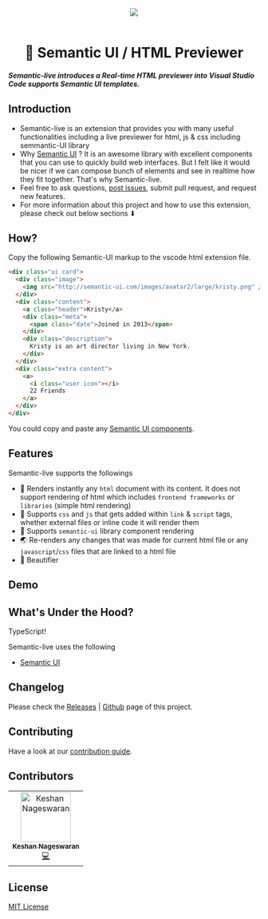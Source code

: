 <div align="center">
<img src="https://i.ibb.co/BC6wx72/banner.png" />
<br />
</div>

<br />
<h1 align="center">📝 Semantic UI / HTML Previewer
</h1>

##### Semantic-live introduces a Real-time HTML previewer into Visual Studio Code supports Semantic UI templates.

## Introduction

- Semantic-live is an extension that provides you with many useful functionalities including a live previewer for html, js & css including semmantic-UI library
- Why [Semantic UI](http://semantic-ui.com) ? It is an awesome library with excellent components that you can use to quickly
  build web interfaces. But I felt like it would be nicer if we can compose bunch of elements and see in realtime how they
  fit together. That's why Semantic-live.
- Feel free to ask questions, [post issues](https://github.com/keshann93/semantic-live/issues), submit pull request, and request new features.
- For more information about this project and how to use this extension, please check out below sections ⬇︎

## How?

Copy the following Semantic-UI markup to the vscode html extension file.

```html
<div class="ui card">
  <div class="image">
    <img src="http://semantic-ui.com/images/avatar2/large/kristy.png" />
  </div>
  <div class="content">
    <a class="header">Kristy</a>
    <div class="meta">
      <span class="date">Joined in 2013</span>
    </div>
    <div class="description">
      Kristy is an art director living in New York.
    </div>
  </div>
  <div class="extra content">
    <a>
      <i class="user icon"></i>
      22 Friends
    </a>
  </div>
</div>
```

You could copy and paste any [Semantic UI components](http://semantic-ui.com/elements/button.html).

## Features

Semantic-live supports the followings

- 💅 Renders instantly any `html` document with its content. It does not support rendering of html which includes `frontend frameworks` or `libraries` (simple html rendering)
- 🎨 Supports `css` and `js` that gets added within `link` & `script` tags, whether external files or inline code it will render them
- 🌈 Supports `semantic-ui` library component rendering
- 🌏 Re-renders any changes that was made for current html file or any `javascript`/`css` files that are linked to a html file
- 🌟 Beautifier

## Demo

## What's Under the Hood?

TypeScript!

Semantic-live uses the following

- [Semantic UI](http://semantic-ui.com)

## Changelog

Please check the [Releases](./CHANGELOG.md) \| [Github](https://github.com/keshann93/markdown-live/releases) page of this project.

## Contributing

Have a look at our [contribution guide](./contributing.md).

## Contributors

<!-- ALL-CONTRIBUTORS-LIST:START - Do not remove or modify this section -->
<!-- prettier-ignore -->
<table><tr><td align="center"><a href="http://keshShan.github.io"><img src="https://avatars3.githubusercontent.com/u/12506034?v=4" width="100px;" alt="Keshan Nageswaran"/><br /><sub><b>Keshan Nageswaran</b></sub></a><br /><a href="https://github.com/keshann93/semantic-live/commits?author=keshann93" title="Code">💻</a></td></tr></table>

<!-- ALL-CONTRIBUTORS-LIST:END -->

## License

[MIT License](./LICENSE)

